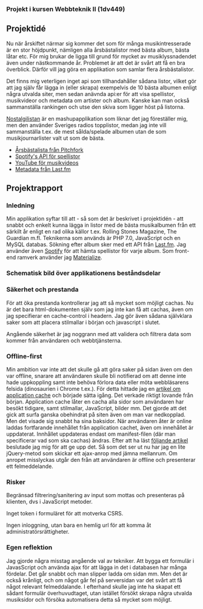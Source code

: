 ### Projekt i kursen Webbteknik II (1dv449)

## Projektidé
Nu när årskiftet närmar sig kommer det som för många musikintresserade är en stor höjdpunkt, nämligen alla årsbästalistor med bästa album, bästa låtar etc. För mig brukar de ligga till grund för mycket av musiklyssnadendet även under nästkommande år. Problemet är att det är svårt att få en bra överblick. Därför vill jag göra en applikation som samlar flera årsbästalistor. 

Det finns mig veterligen inget api som tillhandahåller sådana listor, vilket gör att jag själv får lägga in (eller skrapa) exempelvis de 10 bästa albumen enligt några utvalda siter, men sedan anävnda api:er för att visa spellistor, musikvideor och metadata om artister och album. Kanske kan man också sammanställa rankingen och utse den skiva som ligger höst på listorna. 

[Nostalgilistan](http://www.nostalgilistan.se/) är en mashupapplikation som liknar det jag föreställer mig, men den använder Sveriges radios topplistor, medan jag inte vill sammanställa t.ex. de mest sålda/spelade albumen utan de som musikjournarlister valt ut som de bästa. 

* [Årsbästalista från Pitchfork](http://pitchfork.com/features/staff-lists/9764-the-50-best-albums-of-2015/)
* [Spotify's API för spellistor](https://developer.spotify.com/web-api/)
* [YouTube för musikvideos](https://developers.google.com/youtube/v3/)
* [Metadata från Last.fm](http://www.last.fm/api) 

## Projektrapport 
### Inledning
Min applikation syftar till att - så som det är beskrivet i projektidén - att snabbt och enkelt kunna lägga in listor med de bästa musikalbumen från ett särkilt år enligt en rad olika källor t.ex. Rolling Stones Magazine, The Guardian m.fl. Teknikerna som används är PHP 7.0, JavaScript och en MySQL databas. Sökning efter album sker med ett API från [Last.fm](http://www.last.fm/api). Jag använder även [Spotify](https://developer.spotify.com/web-api/) för att hämta spellistor för varje album. Som front-end ramverk använder jag [Materialize](http://materializecss.com/).

### Schematisk bild över applikationens beståndsdelar


### Säkerhet och prestanda
För att öka prestanda kontrollerar jag att så mycket som möjligt cachas. Nu är det bara html-dokumenten själv som jag inte kan få att cachas, även om jag specifierar en cache-control i headern. Jag gör även sådana självklara saker som att placera stilmallar i början och javascript i slutet. 

Angående säkerhet är jag noggrann med att validera och filtrera data som kommer från användaren och webbtjänsterna. 

### Offline-first 
Min ambition var inte att det skulle gå att göra saker på sidan även om den var offline, snarare att användaren skulle bli notifierad om att denne inte hade uppkoppling samt inte behöva förlora data eller möta webbläsarens felsida (dinosaurien i Chrome t.ex.). För detta hittade jag en [artikel om application cache](http://www.html5rocks.com/en/tutorials/appcache/beginner/) och började sätta igång. Det verkade riktigt lovande från början. Application cache låter en cacha alla sidor som användaren har besökt tidigare, samt stilmallar, JavaScript, bilder mm. Det gjorde att det gick att surfa ganska obehindrat på siten även om man var nedkopplad. Men det visade sig snabbt ha sina baksidor. När användaren åter är online laddas fortfarande innehållet från application cachet, även om innehållet är uppdaterat. Innhållet uppdateras endast om manifest-filen (där man specificerar vad som ska cachas) ändras. Efter att ha läst [följande artikel](http://alistapart.com/article/application-cache-is-a-douchebag) beslutade jag mig för att ge upp det. Så som det ser ut nu har jag en lite jQuery-metod som skickar ett ajax-anrop med jämna mellanrum. Om anropet misslyckas utgår den från att användaren är offline och presenterar ett felmeddelande. 

### Risker 
Begränsad filtrering/sanitering av input som mottas och presenteras på klienten, dvs i JavaScript metoder. 

Inget token i formuläret för att motverka CSRS. 

Ingen inloggning, utan bara en hemlig url för att komma åt administratörsrättigheter. 

### Egen reflektion
Jag gjorde några misstag angående val av tekniker. Att bygga ett formulär i JavasScript och använda ajax för att lägga in det i databasen har många fördelar. Det går snabbt och man slipper ladda om sidan mm. Men det är också krånligt, och om något går fel på serversidan var det svårt att få något relevant felmeddalande. I efterhand skulle jag inte ha skapat ett sådant formulär överhuvudtaget, utan istället försökt skrapa några utvalda musiksidor och försöka automatisera detta så mycket som möjligt. 
